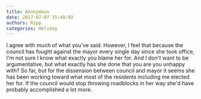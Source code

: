 ```yaml
---
title: Anonymous
date: 2017-07-07 15:49:02
authors: Ripp
categories: Holiday
---
```


 I agree with much of what you've said.  However, I feel that because the council has fought against the mayor every single day since she took office, I'm not sure I know what exactly you blame her for.  And I don't want to be argumentative, but what exactly has she done that you are you unhappy with?  So far, but for the dissension between council and mayor it seems she has been working toward what most of the residents including me elected her for.  If the council would stop throwing roadblocks in her way she'd have probably accomplished a lot more.